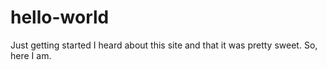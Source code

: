 # hello-world
Just getting started
I heard about this site and that it was pretty sweet. So, here I am.
